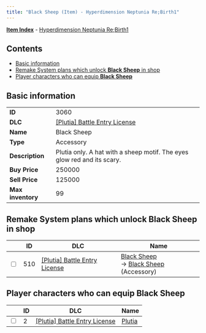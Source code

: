 ```yaml
---
title: "Black Sheep (Item) - Hyperdimension Neptunia Re;Birth1"
---
```


[**Item Index**](/neptunia/rb1/item/index.html) - [Hyperdimension Neptunia Re;Birth1](/neptunia/rb1)

## Contents

- [Basic information](#basic-information)
- [Remake System plans which unlock **Black Sheep** in shop](#remake-system-plans-which-unlock-black-sheep-in-shop)
- [Player characters who can equip **Black Sheep**](#player-characters-who-can-equip-black-sheep)

## Basic information

|   |   |
| -- | -- |
| **ID** | 3060 |
| **DLC** | [[Plutia] Battle Entry License](/neptunia/rb1/dlc/7-plutia.html) |
| **Name** | Black Sheep |
| **Type** | Accessory |
| **Description** | Plutia only. A hat with a sheep motif. The eyes glow red and its scary. |
| **Buy Price** | 250000 |
| **Sell Price** | 125000 |
| **Max inventory** | 99 |


## Remake System plans which unlock **Black Sheep** in shop

|    | ID | DLC | Name |
| -- | -- | --- | ---- |
| <input type="checkbox" id="rb1-remake-7-510" class="trackbox" /> | 510 | [[Plutia] Battle Entry License](/neptunia/rb1/dlc/7-plutia.html) | [Black Sheep](/neptunia/rb1/remake/7-510-black-sheep.html)<br /> → [Black Sheep](/neptunia/rb1/item/7-3060-black-sheep.html) (Accessory) |


## Player characters who can equip **Black Sheep**

|    | ID | DLC | Name |
| -- | -- | --- | ---- |
| <input type="checkbox" id="rb1-player-7-2" class="trackbox" /> | 2 | [[Plutia] Battle Entry License](/neptunia/rb1/dlc/7-plutia.html) | [Plutia](/neptunia/rb1/player/7-2-plutia.html) |
